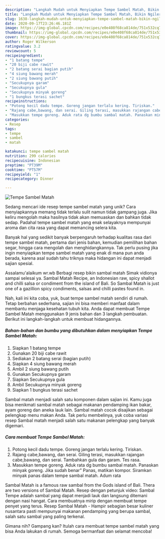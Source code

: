 ```yaml
---
description: "Langkah Mudah untuk Menyiapkan Tempe Sambel Matah, Bikin Ngiler"
title: "Langkah Mudah untuk Menyiapkan Tempe Sambel Matah, Bikin Ngiler"
slug: 1638-langkah-mudah-untuk-menyiapkan-tempe-sambel-matah-bikin-ngiler
date: 2020-09-17T23:26:46.181Z
image: https://img-global.cpcdn.com/recipes/e0e408f68ca814de/751x532cq70/tempe-sambel-matah-foto-resep-utama.jpg
thumbnail: https://img-global.cpcdn.com/recipes/e0e408f68ca814de/751x532cq70/tempe-sambel-matah-foto-resep-utama.jpg
cover: https://img-global.cpcdn.com/recipes/e0e408f68ca814de/751x532cq70/tempe-sambel-matah-foto-resep-utama.jpg
author: Roger Wilkerson
ratingvalue: 3.2
reviewcount: 5
recipeingredient:
- "1 batang tempe"
- "20 biji cabe rawit"
- "2 batang serai bagian putih"
- "4 siung bawang merah"
- "2 siung bawang putih"
- "Secukupnya garam"
- "Secukupnya gula"
- "Secukupnya minyak goreng"
- "1 bungkus terasi sachet"
recipeinstructions:
- "Potong kecil dadu tempe. Goreng jangan terlalu kering. Tiriskan."
- "Rajang cabe,bawang, dan serai. Giling terasi, masukkan rajangan cabe,bawang, dan serai. Tambahkan gula dan garam. Tes rasa."
- "Masukkan tempe goreng. Aduk rata dg bumbu sambal matah. Panaskan minyak goreng. Jika sudah benar&#34; Panas, matikan kompor. Siramkan minyak panas dalam tempe sambal matah. Adum rata"
categories:
- Resep
tags:
- tempe
- sambel
- matah

katakunci: tempe sambel matah 
nutrition: 299 calories
recipecuisine: Indonesian
preptime: "PT39M"
cooktime: "PT57M"
recipeyield: "1"
recipecategory: Dinner

---
```



![Tempe Sambel Matah](https://img-global.cpcdn.com/recipes/e0e408f68ca814de/751x532cq70/tempe-sambel-matah-foto-resep-utama.jpg)

Sedang mencari ide resep tempe sambel matah yang unik? Cara menyiapkannya memang tidak terlalu sulit namun tidak gampang juga. Jika keliru mengolah maka hasilnya tidak akan memuaskan dan bahkan tidak sedap. Padahal tempe sambel matah yang enak selayaknya mempunyai aroma dan cita rasa yang dapat memancing selera kita.

Banyak hal yang sedikit banyak berpengaruh terhadap kualitas rasa dari tempe sambel matah, pertama dari jenis bahan, kemudian pemilihan bahan segar, hingga cara mengolah dan menghidangkannya. Tak perlu pusing jika ingin menyiapkan tempe sambel matah yang enak di mana pun anda berada, karena asal sudah tahu triknya maka hidangan ini dapat menjadi sajian spesial.

Assalamu&#39;alaikum wr.wb Berbagi resep bikin sambal matah Simak vidionya sampai selesai ya. Sambal Matah Recipe, an Indonesian raw, spicy shallot and chilli salsa or condiment from the island of Bali. So Sambal Matah is just one of a gazillion spicy condiments, salsas and chilli pastes found in.


Nah, kali ini kita coba, yuk, buat tempe sambel matah sendiri di rumah. Tetap berbahan sederhana, sajian ini bisa memberi manfaat dalam membantu menjaga kesehatan tubuh kita. Anda dapat membuat Tempe Sambel Matah menggunakan 9 jenis bahan dan 3 langkah pembuatan. Berikut ini langkah-langkah untuk membuat hidangannya.

<!--inarticleads1-->

##### Bahan-bahan dan bumbu yang dibutuhkan dalam menyiapkan Tempe Sambel Matah:

1. Siapkan 1 batang tempe
1. Gunakan 20 biji cabe rawit
1. Sediakan 2 batang serai (bagian putih)
1. Siapkan 4 siung bawang merah
1. Ambil 2 siung bawang putih
1. Gunakan Secukupnya garam
1. Siapkan Secukupnya gula
1. Ambil Secukupnya minyak goreng
1. Siapkan 1 bungkus terasi sachet


Sambal matah menjadi salah satu komponen dalam sajian ini. Kamu juga bisa menikmati sambal matah sebagai makanan pendamping ikan bakar, ayam goreng dan aneka lauk lain. Sambal matah cocok disajikan sebagai pelengkap menu makan Anda. Tak perlu membelinya, yuk coba variasi resep Sambal matah menjadi salah satu makanan pelengkap yang banyak digemari. 

<!--inarticleads2-->

##### Cara membuat Tempe Sambel Matah:

1. Potong kecil dadu tempe. Goreng jangan terlalu kering. Tiriskan.
1. Rajang cabe,bawang, dan serai. Giling terasi, masukkan rajangan cabe,bawang, dan serai. Tambahkan gula dan garam. Tes rasa.
1. Masukkan tempe goreng. Aduk rata dg bumbu sambal matah. Panaskan minyak goreng. Jika sudah benar&#34; Panas, matikan kompor. Siramkan minyak panas dalam tempe sambal matah. Adum rata


Sambal Matah is a famous raw sambal from the Gods island of Bali. Thera are two versions of Sambal Matah. Resep dengan petunjuk video: Sambal Tempe adalah sambal yang dapat menjadi lauk dan langsung ditemani dengan nasi hangat. Cara membuatnya mirip dengan membuat tempe penyet yang terus. Resep Sambal Matah - Hampir sebagian besar kuliner nusantara pasti mempunyai makanan pendamping yang berupa sambal, salah satu sambal yang paling terkenal. 

Gimana nih? Gampang kan? Itulah cara membuat tempe sambel matah yang bisa Anda lakukan di rumah. Semoga bermanfaat dan selamat mencoba!
